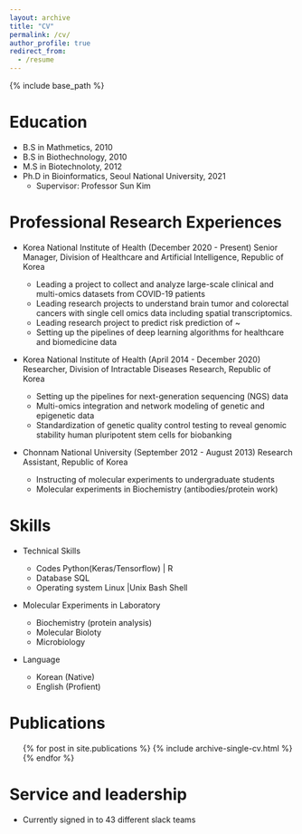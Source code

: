 ```yaml
---
layout: archive
title: "CV"
permalink: /cv/
author_profile: true
redirect_from:
  - /resume
---
```


{% include base_path %}

Education
======
* B.S in Mathmetics, 2010
* B.S in Biothechnology, 2010
* M.S in Biotechnoloty, 2012
* Ph.D in Bioinformatics, Seoul National University, 2021
  * Supervisor: Professor Sun Kim

Professional Research Experiences
======
* Korea National Institute of Health (December 2020 - Present)
  Senior Manager, Division of Healthcare and Artificial Intelligence, Republic of Korea
  * Leading a project to collect and analyze large-scale clinical and multi-omics datasets from COVID-19 patients
  * Leading research projects to understand brain tumor and colorectal cancers with single cell omics data including spatial transcriptomics.
  * Leading research project to predict risk prediction of ~ 
  * Setting up the pipelines of deep learning algorithms for healthcare and biomedicine data


* Korea National Institute of Health (April 2014 - December 2020)
   Researcher, Division of Intractable Diseases Research, Republic of Korea
  * Setting up the pipelines for next-generation sequencing (NGS) data
  * Multi-omics integration and network modeling of genetic and epigenetic data
  * Standardization of genetic quality control testing to reveal genomic stability human pluripotent stem cells for biobanking

* Chonnam National University (September 2012 - August 2013)
   Research Assistant, Republic of Korea
  * Instructing of molecular experiments to undergraduate students
  * Molecular experiments in Biochemistry (antibodies/protein work)
  
Skills
======
* Technical Skills
  * Codes Python(Keras/Tensorflow) | R
  * Database SQL
  * Operating system Linux |Unix Bash Shell

* Molecular Experiments in Laboratory
  * Biochemistry (protein analysis)
  * Molecular Bioloty
  * Microbiology

* Language
  * Korean (Native)
  * English (Profient)

Publications
======
  <ul>{% for post in site.publications %}
    {% include archive-single-cv.html %}
  {% endfor %}</ul>
  
  
Service and leadership
======
* Currently signed in to 43 different slack teams
